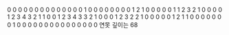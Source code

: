  0 0 0 0 0 0 0 0 0 0
 0 0 0 0 1 0 0 0 0 0
 0 0 0 1 2 1 0 0 0 0
 0 1 1 2 3 2 1 0 0 0
 0 1 2 3 4 3 2 1 1 0
 0 1 2 3 4 3 3 2 1 0
 0 0 1 2 3 2 2 1 0 0
 0 0 0 1 2 1 1 0 0 0
 0 0 0 0 1 0 0 0 0 0
 0 0 0 0 0 0 0 0 0 0
연못 깊이는 68
